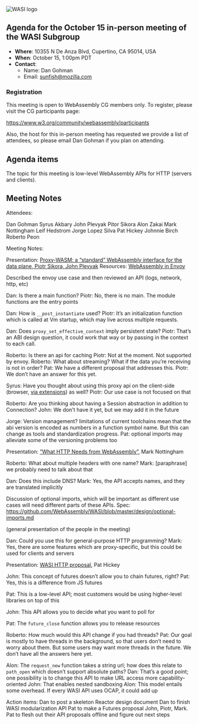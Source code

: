 ![WASI logo](/WASI.png)

## Agenda for the October 15 in-person meeting of the WASI Subgroup

- **Where**: 10355 N De Anza Blvd, Cupertino, CA 95014, USA
- **When**: October 15, 1:00pm PDT
- **Contact**:
    - Name: Dan Gohman
    - Email: sunfish@mozilla.com

### Registration

This meeting is open to WebAssembly CG members only. To register, please
visit the CG participants page:

https://www.w3.org/community/webassembly/participants

Also, the host for this in-person meeting has requested we provide a list
of attendees, so please email Dan Gohman if you plan on attending.

## Agenda items

The topic for this meeting is low-level WebAssembly APIs for
HTTP (servers and clients).

## Meeting Notes

Attendees:

Dan Gohman
Syrus Akbary
John Plevyak
Pitor Sikora
Alon Zakai
Mark Nottingham
Leif Hedstrom
Jorge Lopez Silva
Pat Hickey
Johnnie Birch
Roberto Peon

Meeting Notes:

Presentation: [Proxy-WASM: a “standard” WebAssembly interface for the data plane, Piotr Sikora, John Plevyak](https://docs.google.com/presentation/d/1QMGEuVD9p5iNbzxzgT4p2PXpxg1MjfSbpbJdw6g6Q_Y/edit?usp=sharing)
Resources:
[WebAssembly in Envoy](https://docs.google.com/document/d/1HLV35OZP0A_a8dVjDo4kwTsovDkaycS83ZLKFpG9W8Q/edit)

<Presentation>Described the envoy use case and then reviewed an API (logs, network, http, etc)

Dan: Is there a main function?
Piotr: No, there is no main. The module functions are the entry points

Dan: How is `__post_instantiate` used?
Piotr: It’s an initialization function which is called at Vm startup, which may live across multiple requests.

Dan: Does `proxy_set_effective_context` imply persistent state?
Piotr: That’s an ABI design question, it could work that way or by passing in the context to each call.

Roberto: Is there an api for caching
Piotr: Not at the moment. Not supported by envoy.
Roberto: What about streaming? What if the data you’re receiving is not in order?
Pat: We have a different proposal that addresses this.
Piotr: We don’t have an answer for this yet.

Syrus: Have you thought about using this proxy api on the client-side (browser, [via extensions](https://developer.chrome.com/extensions/webRequest)) as well?
Piotr: Our use case is not focused on that

Roberto: Are you thinking about having a Session abstraction in addition to Connection?
John: We don’t have it yet, but we may add it in the future

Jorge: Version management?
<discussion> limitations of current toolchains mean that the abi version is encoded as numbers in a function symbol name. But this can change as tools and standardization progress.
Pat: optional imports may alleviate some of the versioning problems too


Presentation: [“What HTTP Needs from WebAssembly”](https://github.com/WebAssembly/WASI/blob/master/meetings/2019/What%20HTTP%20Needs%20from%20WebAssembly.pdf), Mark Nottingham

Roberto: What about multiple headers with one name?
Mark: [paraphrase] we probably need to talk about that

Dan: Does this include DNS?
Mark: Yes, the API accepts names, and they are translated implicitly

Discussion of optional imports, which will be important as different use cases will need different parts of these APIs.
Spec: https://github.com/WebAssembly/WASI/blob/master/design/optional-imports.md

(general presentation of the people in the meeting)

Dan: Could you use this for general-purpose HTTP programming?
Mark: Yes, there are some features which are proxy-specific, but this could be used for clients and servers


Presentation: [WASI HTTP proposal](https://github.com/pchickey/wasi_http_strawman), Pat Hickey

John: This concept of futures doesn’t allow you to chain futures, right?
Pat: Yes, this is a difference from JS futures

Pat: This is a low-level API; most customers would be using higher-level libraries on top of this

John: This API allows you to decide what you want to poll for

Pat: The `future_close` function allows you to release resources

Roberto: How much would this API change if you had threads?
Pat: Our goal is mostly to have threads in the background, so that users don’t need to worry about them. But some users may want more threads in the future. We don’t have all the answers here yet.

Alon: The `request_new` function takes a string url; how does this relate to `path_open` which doesn’t support absolute paths?
Dan: That’s a good point; one possibility is to change this API to make URL access more capability-oriented
John: That enables nested sandboxing
Alon: This model entails some overhead. If every WASI API uses OCAP, it could add up

Action items:
Dan to post a skeleton Reactor design document
Dan to finish WASI modularization API
Pat to make a Futures proposal
John, Piotr, Mark. Pat to flesh out their API proposals offline and figure out next steps
